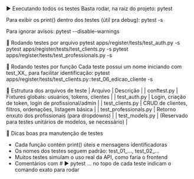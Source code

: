▶️ Executando todos os testes
Basta rodar, na raiz do projeto:
pytest


Para exibir os print() dentro dos testes (útil pra debug):
pytest -s


Para ignorar avisos:
pytest --disable-warnings



🧪 Rodando testes por arquivo
pytest apps/register/tests/test_auth.py -s
pytest apps/register/tests/test_clients.py -s
pytest apps/register/tests/test_professionals.py -s



🧼 Rodando testes por função
Cada teste possui um nome iniciando com test_XX_ para facilitar identificação:
pytest apps/register/tests/test_clients.py::test_06_edicao_cliente -s



📁 Estrutura dos arquivos de teste
| Arquivo | Descrição | 
| conftest.py | Fixtures globais: usuários, tokens, clientes | 
| test_auth.py | Login, criação de token, login de profissional/admin | 
| test_clients.py | CRUD de clientes, filtros, ordenações, listagem básica | 
| test_professionals.py | Retorno enxuto dos profissionais (para dropdowns) | 
| test_models.py | (Reservado para testes unitários de modelos, se necessário) | 



🧠 Dicas boas pra manutenção de testes
- Cada função contém print() úteis e mensagens identificadoras
- Os nomes dos testes seguem padrão: test_01_..., test_02_...
- Muitos testes simulam o uso real da API, como faria o frontend
- Comentários com # ▶️ pytest ... no topo de cada teste indicam o comando exato para rodar

